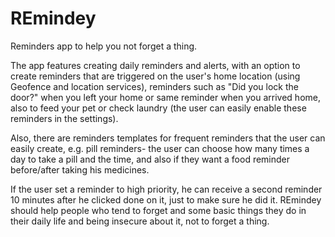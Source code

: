 # REmindey
Reminders app to help you not forget a thing.

The app features creating daily reminders and alerts, with an option to create reminders that are triggered on the user's home location (using Geofence and location services), reminders such as "Did you lock the door?" when you left your home or same reminder when you arrived home, also to feed your pet or check laundry (the user can easily enable these reminders in the settings). 

Also, there are reminders templates for frequent reminders that the user can easily create, e.g. pill reminders- the user can choose how many times a day to take a pill and the time, and also if they want a food reminder before/after taking his medicines.

If the user set a reminder to high priority, he can receive a second reminder 10 minutes after he clicked done on it, just to make sure he did it.
REmindey should help people who tend to forget and some basic things they do in their daily life and being insecure about it, not to forget a thing.
